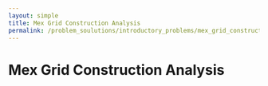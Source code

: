 ```yaml
---
layout: simple
title: Mex Grid Construction Analysis
permalink: /problem_soulutions/introductory_problems/mex_grid_construction_analysis/
---
```


# Mex Grid Construction Analysis
